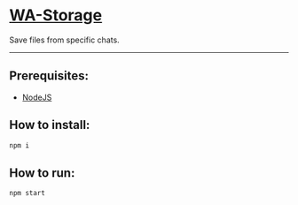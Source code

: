 # [WA-Storage](https://github.com/dudushy/WA-Storage/)
Save files from specific chats.

---

## Prerequisites:
- [NodeJS](https://nodejs.org/)
<!-- - [Google Chrome](https://www.google.com/chrome/) -->

## How to install:
```bash
npm i
```
## How to run:
```bash
npm start
```
